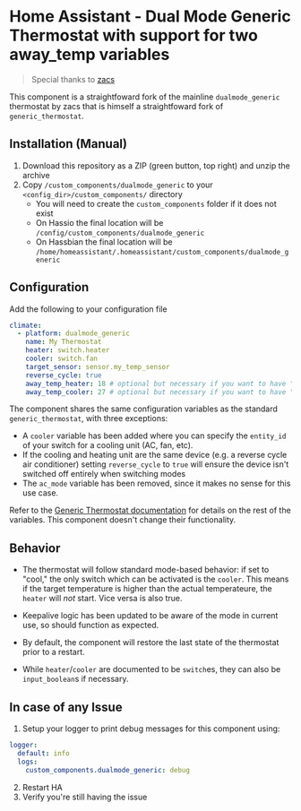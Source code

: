 # Home Assistant - Dual Mode Generic Thermostat with support for two away_temp variables

> Special thanks to [zacs](https://github.com/zacs/ha-dualmodegeneric) 

This component is a straightfoward fork of the mainline `dualmode_generic` thermostat by zacs that is himself a straightfoward fork of `generic_thermostat`.

## Installation (Manual)
1. Download this repository as a ZIP (green button, top right) and unzip the archive
2. Copy `/custom_components/dualmode_generic` to your `<config_dir>/custom_components/` directory
   * You will need to create the `custom_components` folder if it does not exist
   * On Hassio the final location will be `/config/custom_components/dualmode_generic`
   * On Hassbian the final location will be `/home/homeassistant/.homeassistant/custom_components/dualmode_generic`

## Configuration
Add the following to your configuration file

```yaml
climate:
  - platform: dualmode_generic
    name: My Thermostat
    heater: switch.heater
    cooler: switch.fan
    target_sensor: sensor.my_temp_sensor
    reverse_cycle: true
    away_temp_heater: 18 # optional but necessary if you want to have "away mode" available
    away_temp_cooler: 27 # optional but necessary if you want to have "away mode" available
```

The component shares the same configuration variables as the standard `generic_thermostat`, with three exceptions:
* A `cooler` variable has been added where you can specify the `entity_id` of your switch for a cooling unit (AC, fan, etc).
* If the cooling and heating unit are the same device (e.g. a reverse cycle air conditioner) setting `reverse_cycle` to `true` will ensure the device isn't switched off entirely when switching modes
* The `ac_mode` variable has been removed, since it makes no sense for this use case.

Refer to the [Generic Thermostat documentation](https://www.home-assistant.io/components/generic_thermostat/) for details on the rest of the variables. This component doesn't change their functionality.

## Behavior

* The thermostat will follow standard mode-based behavior: if set to "cool," the only switch which can be activated is the `cooler`. This means if the target temperature is higher than the actual temperateure, the `heater` will _not_ start. Vice versa is also true.

* Keepalive logic has been updated to be aware of the mode in current use, so should function as expected.

* By default, the component will restore the last state of the thermostat prior to a restart.

* While `heater`/`cooler` are documented to be `switch`es, they can also be `input_boolean`s if necessary.


## In case of any Issue
1. Setup your logger to print debug messages for this component using:
```yaml
logger:
  default: info
  logs:
    custom_components.dualmode_generic: debug
```
2. Restart HA
3. Verify you're still having the issue
